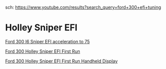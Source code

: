 sch: https://www.youtube.com/results?search_query=ford+300+efi+tuning

# Holley Sniper EFI
[Ford 300 I6 Sniper EFI acceleration to 75](https://youtu.be/Ah7alvyiYT0)

[Ford 300 Holley Sniper EFI First Run](https://youtu.be/TT7qH_dvZnQ)

[Ford 300 Holley Sniper EFI First Run Handheld Display](https://youtu.be/YQS-VFRSPIo)
